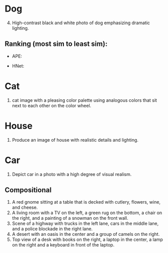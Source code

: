 # Dog

4. High-contrast black and white photo of dog emphasizing dramatic lighting.

## Ranking (most sim to least sim):

- APE: 

- HNet: 


# Cat

1. cat image with a pleasing color palette using analogous colors that sit next to each other on the color wheel.

# House 

1. Produce an image of house with realistic details and lighting.

# Car 

1. Depict car in a photo with a high degree of visual realism.

## Compositional

1. A red gnome sitting at a table that is decked with cutlery, flowers, wine, and cheese.
2. A living room with a TV on the left, a green rug on the bottom, a chair on the right, and a painting of a snowman on the front wall.
3. Scene of a highway with trucks in the left lane, cars in the middle lane, and a police blockade in the right lane.
4. A desert with an oasis in the center and a group of camels on the right.
5. Top view of a desk with books on the right, a laptop in the center, a lamp on the right and a keyboard in front of the laptop.